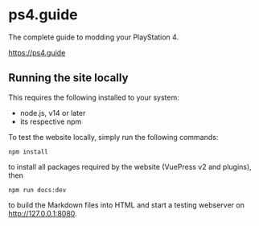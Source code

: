 # ps4.guide
The complete guide to modding your PlayStation 4. 

https://ps4.guide

## Running the site locally

This requires the following installed to your system:
- node.js, v14 or later
- its respective npm

To test the website locally, simply run the following commands:
```
npm install
```
to install all packages required by the website (VuePress v2 and plugins), then
```
npm run docs:dev
```
to build the Markdown files into HTML and start a testing webserver on http://127.0.0.1:8080.
